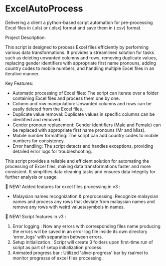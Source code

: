 # ExcelAutoProcess
Delivering a client a python-based script automation for pre-processing Excel files in (.xls) or (.xlsx) format and save them in (.csv) format.

Project Description:

This script is designed to process Excel files efficiently by performing various data transformations. It provides a streamlined solution for tasks such as deleting unwanted columns and rows, removing duplicate values, replacing gender identifiers with appropriate first name pronouns, adding country codes to mobile numbers, and handling multiple Excel files in an iterative manner.

Key Features:
- Automatic processing of Excel files: The script can iterate over a folder containing Excel files and process them one by one.
- Column and row manipulation: Unwanted columns and rows can be easily deleted from the Excel files.
- Duplicate value removal: Duplicate values in specific columns can be identified and removed.
- Gender pronoun replacement: Gender identifiers (Male and Female) can be replaced with appropriate first name pronouns (Mr and Miss).
- Mobile number formatting: The script can add country codes to mobile numbers for consistency.
- Error handling: The script detects and handles exceptions, providing detailed error logs for troubleshooting.

This script provides a reliable and efficient solution for automating the processing of Excel files, making data transformations faster and more consistent. It simplifies data cleaning tasks and ensures data integrity for further analysis or usage.


📌 NEW! Added features for excel files processing in v3 :
- Malaysian names recognization & preprocessing: Recognize malaysian names and process any rows that deviate from malaysian names and remove any rows with weird values/symbols in names.


📌 NEW! Script features in v3 :
1. Error logging : Now any errors with corresponding files name producing the errors will be saved in an error log file inside its own directory 'error_logs' with separation between errors.
2. Setup initialization : Script will create 3 folders upon first-time run of script as part of setup initialization process.
3. Animated progress bar : Utilized 'alive-progress' bar by rsalmei to monitor progresss of excel files processing.
